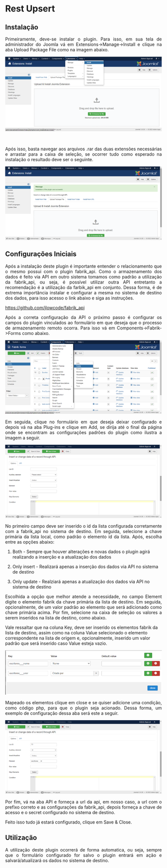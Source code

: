 # Rest Upsert

## Instalação

<p style="text-align: justify">Primeiramente, deve-se instalar o plugin. Para isso, em sua tela de administrador do Joomla vá em Extensions->Manage->Install e clique na aba Upload Package File como na imagem abaixo.</p>

![Instalação](Images/1.png)

</br>

<p style="text-align: justify">Após isso, basta navegar aos arquivos .rar das duas extensões necessárias e arrastar para a caixa de seleção, se ocorrer tudo como esperado na instalação o resultado deve ser o seguinte.</p>

![Resultado Instalação](Images/2.png)

## Configurações Iniciais

<p style="text-align: justify">Após a instalação deste plugin é importante entender o relacionamento que o mesmo possui com o plugin fabrik_api. Como o armazenamento dos dados é feito via API em outro sistema tomamos como padrão a utilização da fabrik_api, ou seja, é possível utilizar outra API entretanto a recomendação é a utilização da farbik_api em conjunto. Dessa forma, é de extrema importância instalar e configurar a mesma no sistema de destino dos dados, para isso acesso o link abaixo e siga as instruções.</p>

<https://github.com/jlowcode/fabrik_api>

<p style="text-align: justify">Após a correta configuração da API o próximo passo é configurar os campos do plugin vinculados ao formulário em que deseja que o processo de armazenamento remoto ocorra. Para isso vá em Components->Fabrik->Forms como abaixo.</p>

![formularios](Images/3.png)

<p style="text-align: justify">Em seguida, clique no formulário em que deseja deixar configurado e depois vá na aba Plug-ins e clique em Add, se dirija até o final da página onde se encontram as configurações padrões do plugin como ilustra a imagem a seguir.</p>

![configuracoes iniciais](Images/4.png)

<p style="text-align: justify">No primeiro campo deve ser inserido o id da lista configurada corretamente com a fabrik_api no sistema de destino. Em seguida, selecione a chave primária da lista local, como padrão o elemento id da lista. Após, escolha entre as opções abaixo:</p>

1. Both - Sempre que houver alterações e novas dados o plugin agirá realizando a inserção e a atualização dos dados

2. Only insert - Realizará apenas a inserção dos dados via API no sistema de destino

3. Only update - Realziará apenas a atualização dos dados via API no sistema de destino

<p style="text-align: justify">Escolhida a opção que melhor atende a necessidade, no campo Element digite o elemento fabrik da chave primária da lista de destino. Em seguida, opcionalmente, de um valor padrão ao elemento que será adicionado como chave primária acima. Por fim, selecione na caixa de seleção os valores a serem inseridos na lista de destino, como abaixo. 

Vale ressaltar que na coluna Key, deve ser inserido os elementos fabrik da lista de destino, assim como na coluna Value selecionado o elemento correspondente na lista de origem e, opcionalmente, inserido um valor padrão que será inserido caso Value esteja vazio.</p>

![Mapeamento dos elementos](Images/5.png)

<p style="text-align: justify">Mapeado os elementos clique em close e se quiser adicione uma condição, como código php, para que o plugin seja acionado. Dessa forma, um exemplo de configuração dessa aba será este a seguir.</p>

![Exemplo de configuração](Images/6.png)

<p style="text-align: justify">Por fim, vá na aba API e forneça a url da api, em nosso caso, a url com o prefixo correto e as configurações da fabrik_api, depois forneça a chave de acesso e o secret configurado no sistema de destino.

Feito isso tudo já estará configurado, clique em Save & Close.</p>

## Utilização

<p style="text-align: justify">A utilização deste plugin ocorrerá de forma automatica, ou seja, sempre que o formulário configurado for salvo o plugin entrará em ação e salvará/atualizará os dados no sistema de destino.</p>
